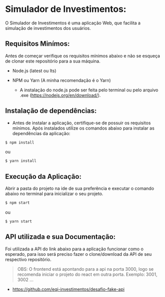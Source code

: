 # Simulador de Investimentos:

O Simulador de Investimentos é uma aplicação Web, que facilita a simulação de investimentos dos usuários.

## Requisitos Minímos:

Antes de começar verifique os requisitos mínimos abaixo e não se esqueça de clonar este repositório para a sua máquina.

* Node.js (latest ou lts)
* NPM ou Yarn (A minha recomendação é o Yarn)

  - A instalação do node.js pode ser feita pelo terminal ou pelo arquivo .exe
(https://nodejs.org/en/download/).


## Instalação de dependências:
* Antes de instalar a aplicação, certifique-se de possuir os requisitos mínimos. Após instalados utilize os comandos abaixo para instalar as dependências da aplicação:

```bash
$ npm install 
```
ou 

```bash
$ yarn install 
```

## Execução da Aplicação:

Abrir a pasta do projeto na ide de sua preferência e executar o comando abaixo no terminal para inicializar o seu projeto. 

```bash
$ npm start 
```
ou 

```bash
$ yarn start 
```

## API utilizada e sua Documentação:

Foi utilizada a API do link abaixo para a aplicação funcionar como o esperado, para isso será preciso fazer o clone/download da API de seu respectivo repositório.

> OBS: O frontend está apontando para a api na porta 3000, logo se recomenda iniciar o projeto do react em outra porta. Exemplo: 3001, 3002 ...

 - https://github.com/eqi-investimentos/desafio-fake-api